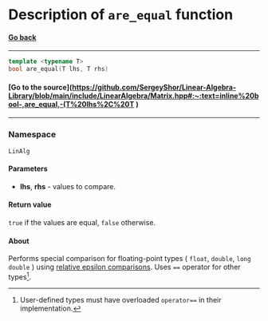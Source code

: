 # Description of `are_equal` function
#### [Go back](https://github.com/SergeyShor/Linear-Algebra-Library/blob/main/docs/markdown/Functions.md)
---
```cpp
template <typename T>
bool are_equal(T lhs, T rhs)
```
#### [Go to the source](https://github.com/SergeyShor/Linear-Algebra-Library/blob/main/include/LinearAlgebra/Matrix.hpp#:~:text=inline%20bool-,are_equal,-(T%20lhs%2C%20T )
---
### Namespace 
`LinAlg`
#### **Parameters**
- **lhs**, **rhs** - values to compare.
#### **Return value**
`true` if the values are equal, `false` otherwise.
#### **About**
Performs special comparison for floating-point types ( `float`, `double`, `long double` ) using [relative epsilon comparisons](https://randomascii.wordpress.com/2012/02/25/comparing-floating-point-numbers-2012-edition/#:~:text=Relative%20epsilon%20comparisons). Uses `==` operator for other types[^1].

[^1]: User-defined types must have overloaded `operator==` in their implementation.